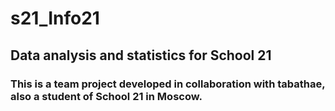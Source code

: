# s21_Info21

## Data analysis and statistics for School 21

### This is a team project developed in collaboration with tabathae, also a student of School 21 in Moscow.
